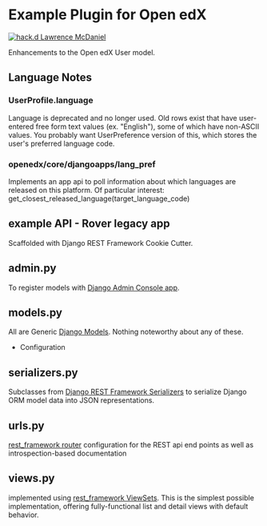 Example Plugin for Open edX
===========================
[![hack.d Lawrence McDaniel](https://img.shields.io/badge/hack.d-Lawrence%20McDaniel-orange.svg)](https://lawrencemcdaniel.com)

Enhancements to the Open edX User model.

## Language Notes

### UserProfile.language

Language is deprecated and no longer used. Old rows exist that have
user-entered free form text values (ex. "English"), some of which have
non-ASCII values. You probably want UserPreference version of this, which
stores the user's preferred language code.


### openedx/core/djangoapps/lang_pref

Implements an app api to poll information about which languages are released
on this platform. Of particular interest: get_closest_released_language(target_language_code)

## example API - Rover legacy app
Scaffolded with Django REST Framework Cookie Cutter.

admin.py
--------
To register models with [Django Admin Console app](https://docs.djangoproject.com/en/2.1/ref/contrib/admin/).


models.py
--------
All are Generic [Django Models](https://docs.djangoproject.com/en/2.1/topics/db/models/). Nothing noteworthy about any of these.
- Configuration

serializers.py
--------
Subclasses from [Django REST Framework Serializers](https://www.django-rest-framework.org/api-guide/serializers/) to serialize Django ORM model data into JSON representations.

urls.py
--------
[rest_framework router](https://www.django-rest-framework.org/api-guide/routers/) configuration for the REST api end points as well as introspection-based documentation

views.py
--------
implemented using [rest_framework ViewSets](https://www.django-rest-framework.org/api-guide/viewsets/). This is the simplest possible implementation, offering fully-functional list and detail views with default behavior.

